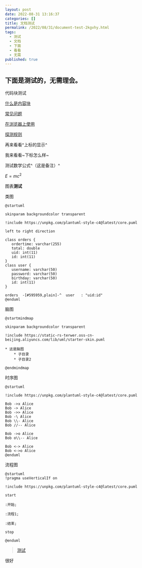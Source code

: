 ```yaml
---
layout: post
date: 2022-08-31 13:16:37
categories: []
title: 文档测试
permalink: /2022/08/31/document-test-2kgvhy.html
tags:
  - 测试
  - 文档
  - 下面
  - 看看
  - 无需
published: true
---
```






## 下面是测试的，无需理会。

代码块测试

[什么是内容块](siyuan://blocks/20200813004931-q4cu8na)

[常见问题](siyuan://blocks/20200813093015-u6bopdt)

[在浏览器上使用](siyuan://blocks/20201004184819-nj8ibyg)

[探测规则](siyuan://blocks/20211010211708-0qn8cpl)

再来看看^上标的显示^

我来看看~下标怎么样~

测试数学公式^（这是备注）^

$E=mc^2$

图表**测试**

类图

```plantuml
@startuml

skinparam backgroundcolor transparent

!include https://unpkg.com/plantuml-style-c4@latest/core.puml

left to right direction

class orders {
   ordertime: varchar(255)
   total: double
   uid: int(11)
   id: int(11)
}
class user {
   username: varchar(50)
   password: varchar(50)
   birthday: varchar(50)
   id: int(11)
}

orders  -[#595959,plain]-^  user   : "uid:id"
@enduml
```

脑图

```plantuml
@startmindmap

skinparam backgroundcolor transparent

!include https://static-rs-terwer.oss-cn-beijing.aliyuncs.com/lib/uml/starter-skin.puml

* 这是脑图
	* 子目录
	* 子目录2

@endmindmap
```

时序图

```plantuml
@startuml

!include https://unpkg.com/plantuml-style-c4@latest/core.puml

Bob ->x Alice
Bob -> Alice
Bob ->> Alice
Bob -\ Alice
Bob \\- Alice
Bob //-- Alice

Bob ->o Alice
Bob o\\-- Alice

Bob <-> Alice
Bob <->o Alice
@enduml
```

流程图

```plantuml
@startuml
!pragma useVerticalIf on

!include https://unpkg.com/plantuml-style-c4@latest/core.puml

start

:开始;

:流程1;

:结束;

stop

@enduml
```



> [测试](siyuan://blocks/20221204180309-s3ognix)

很好
